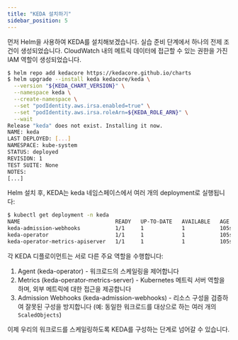 ```yaml
---
title: "KEDA 설치하기"
sidebar_position: 5
---
```

먼저 Helm을 사용하여 KEDA를 설치해보겠습니다. 실습 준비 단계에서 하나의 전제 조건이 생성되었습니다. CloudWatch 내의 메트릭 데이터에 접근할 수 있는 권한을 가진 IAM 역할이 생성되었습니다.

```bash
$ helm repo add kedacore https://kedacore.github.io/charts
$ helm upgrade --install keda kedacore/keda \
  --version "${KEDA_CHART_VERSION}" \
  --namespace keda \
  --create-namespace \
  --set "podIdentity.aws.irsa.enabled=true" \
  --set "podIdentity.aws.irsa.roleArn=${KEDA_ROLE_ARN}" \
  --wait
Release "keda" does not exist. Installing it now.
NAME: keda
LAST DEPLOYED: [...]
NAMESPACE: kube-system
STATUS: deployed
REVISION: 1
TEST SUITE: None
NOTES:
[...]
```

Helm 설치 후, KEDA는 keda 네임스페이스에서 여러 개의 deployment로 실행됩니다:

```bash
$ kubectl get deployment -n keda
NAME                              READY   UP-TO-DATE   AVAILABLE   AGE
keda-admission-webhooks           1/1     1            1           105s
keda-operator                     1/1     1            1           105s
keda-operator-metrics-apiserver   1/1     1            1           105s
```

각 KEDA 디플로이먼트는 서로 다른 주요 역할을 수행합니다:

1. Agent (keda-operator) - 워크로드의 스케일링을 제어합니다
2. Metrics (keda-operator-metrics-server) - Kubernetes 메트릭 서버 역할을 하며, 외부 메트릭에 대한 접근을 제공합니다
3. Admission Webhooks (keda-admission-webhooks) - 리소스 구성을 검증하여 잘못된 구성을 방지합니다 (예: 동일한 워크로드를 대상으로 하는 여러 개의 `ScaledObjects`)

이제 우리의 워크로드를 스케일링하도록 KEDA를 구성하는 단계로 넘어갈 수 있습니다.
